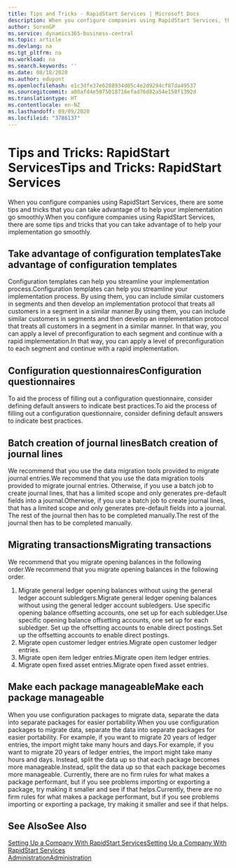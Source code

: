 ```yaml
---
title: Tips and Tricks - RapidStart Services | Microsoft Docs
description: When you configure companies using RapidStart Services, there are some tips and tricks that you can take advantage of to help your implementation go smoothly.
author: SorenGP
ms.service: dynamics365-business-central
ms.topic: article
ms.devlang: na
ms.tgt_pltfrm: na
ms.workload: na
ms.search.keywords: ''
ms.date: 08/18/2020
ms.author: edupont
ms.openlocfilehash: e1c3dfe37e6288934d05c4e2d9294cf87da49537
ms.sourcegitcommit: a80afd4e5075018716efad76d82a54e158f1392d
ms.translationtype: HT
ms.contentlocale: en-NZ
ms.lasthandoff: 09/09/2020
ms.locfileid: "3786137"
---
```

# <a name="tips-and-tricks-rapidstart-services"></a><span data-ttu-id="d6b99-103">Tips and Tricks: RapidStart Services</span><span class="sxs-lookup"><span data-stu-id="d6b99-103">Tips and Tricks: RapidStart Services</span></span>

<span data-ttu-id="d6b99-104">When you configure companies using RapidStart Services, there are some tips and tricks that you can take advantage of to help your implementation go smoothly.</span><span class="sxs-lookup"><span data-stu-id="d6b99-104">When you configure companies using RapidStart Services, there are some tips and tricks that you can take advantage of to help your implementation go smoothly.</span></span>  

## <a name="take-advantage-of-configuration-templates"></a><span data-ttu-id="d6b99-105">Take advantage of configuration templates</span><span class="sxs-lookup"><span data-stu-id="d6b99-105">Take advantage of configuration templates</span></span>

<span data-ttu-id="d6b99-106">Configuration templates can help you streamline your implementation process.</span><span class="sxs-lookup"><span data-stu-id="d6b99-106">Configuration templates can help you streamline your implementation process.</span></span> <span data-ttu-id="d6b99-107">By using them, you can include similar customers in segments and then develop an implementation protocol that treats all customers in a segment in a similar manner.</span><span class="sxs-lookup"><span data-stu-id="d6b99-107">By using them, you can include similar customers in segments and then develop an implementation protocol that treats all customers in a segment in a similar manner.</span></span> <span data-ttu-id="d6b99-108">In that way, you can apply a level of preconfiguration to each segment and continue with a rapid implementation.</span><span class="sxs-lookup"><span data-stu-id="d6b99-108">In that way, you can apply a level of preconfiguration to each segment and continue with a rapid implementation.</span></span>  

## <a name="configuration-questionnaires"></a><span data-ttu-id="d6b99-109">Configuration questionnaires</span><span class="sxs-lookup"><span data-stu-id="d6b99-109">Configuration questionnaires</span></span>

<span data-ttu-id="d6b99-110">To aid the process of filling out a configuration questionnaire, consider defining default answers to indicate best practices.</span><span class="sxs-lookup"><span data-stu-id="d6b99-110">To aid the process of filling out a configuration questionnaire, consider defining default answers to indicate best practices.</span></span>  

## <a name="batch-creation-of-journal-lines"></a><span data-ttu-id="d6b99-111">Batch creation of journal lines</span><span class="sxs-lookup"><span data-stu-id="d6b99-111">Batch creation of journal lines</span></span>

<span data-ttu-id="d6b99-112">We recommend that you use the data migration tools provided to migrate journal entries.</span><span class="sxs-lookup"><span data-stu-id="d6b99-112">We recommend that you use the data migration tools provided to migrate journal entries.</span></span> <span data-ttu-id="d6b99-113">Otherwise, if you use a batch job to create journal lines, that has a limited scope and only generates pre-default fields into a journal.</span><span class="sxs-lookup"><span data-stu-id="d6b99-113">Otherwise, if you use a batch job to create journal lines, that has a limited scope and only generates pre-default fields into a journal.</span></span> <span data-ttu-id="d6b99-114">The rest of the journal then has to be completed manually.</span><span class="sxs-lookup"><span data-stu-id="d6b99-114">The rest of the journal then has to be completed manually.</span></span>  

## <a name="migrating-transactions"></a><span data-ttu-id="d6b99-115">Migrating transactions</span><span class="sxs-lookup"><span data-stu-id="d6b99-115">Migrating transactions</span></span>

<span data-ttu-id="d6b99-116">We recommend that you migrate opening balances in the following order.</span><span class="sxs-lookup"><span data-stu-id="d6b99-116">We recommend that you migrate opening balances in the following order.</span></span> <!--Be aware that you cannot insert ledger entries directly. Instead you must use journals to post the journal lines-->

1. <span data-ttu-id="d6b99-117">Migrate general ledger opening balances without using the general ledger account subledgers.</span><span class="sxs-lookup"><span data-stu-id="d6b99-117">Migrate general ledger opening balances without using the general ledger account subledgers.</span></span> <span data-ttu-id="d6b99-118">Use specific opening balance offsetting accounts, one set up for each subledger.</span><span class="sxs-lookup"><span data-stu-id="d6b99-118">Use specific opening balance offsetting accounts, one set up for each subledger.</span></span> <span data-ttu-id="d6b99-119">Set up the offsetting accounts to enable direct postings.</span><span class="sxs-lookup"><span data-stu-id="d6b99-119">Set up the offsetting accounts to enable direct postings.</span></span>  
2. <span data-ttu-id="d6b99-120">Migrate open customer ledger entries.</span><span class="sxs-lookup"><span data-stu-id="d6b99-120">Migrate open customer ledger entries.</span></span>  <!--work on these-->
3. <span data-ttu-id="d6b99-121">Migrate open item ledger entries.</span><span class="sxs-lookup"><span data-stu-id="d6b99-121">Migrate open item ledger entries.</span></span>  
4. <span data-ttu-id="d6b99-122">Migrate open fixed asset entries.</span><span class="sxs-lookup"><span data-stu-id="d6b99-122">Migrate open fixed asset entries.</span></span>  

## <a name="make-each-package-manageable"></a><span data-ttu-id="d6b99-123">Make each package manageable</span><span class="sxs-lookup"><span data-stu-id="d6b99-123">Make each package manageable</span></span>

<span data-ttu-id="d6b99-124">When you use configuration packages to migrate data, separate the data into separate packages for easier portability.</span><span class="sxs-lookup"><span data-stu-id="d6b99-124">When you use configuration packages to migrate data, separate the data into separate packages for easier portability.</span></span> <span data-ttu-id="d6b99-125">For example, if you want to migrate 20 years of ledger entries, the import might take many hours and days.</span><span class="sxs-lookup"><span data-stu-id="d6b99-125">For example, if you want to migrate 20 years of ledger entries, the import might take many hours and days.</span></span> <span data-ttu-id="d6b99-126">Instead, split the data up so that each package becomes more manageable.</span><span class="sxs-lookup"><span data-stu-id="d6b99-126">Instead, split the data up so that each package becomes more manageable.</span></span> <span data-ttu-id="d6b99-127">Currently, there are no firm rules for what makes a package performant, but if you see problems importing or exporting a package, try making it smaller and see if that helps.</span><span class="sxs-lookup"><span data-stu-id="d6b99-127">Currently, there are no firm rules for what makes a package performant, but if you see problems importing or exporting a package, try making it smaller and see if that helps.</span></span>  

## <a name="see-also"></a><span data-ttu-id="d6b99-128">See Also</span><span class="sxs-lookup"><span data-stu-id="d6b99-128">See Also</span></span>

[<span data-ttu-id="d6b99-129">Setting Up a Company With RapidStart Services</span><span class="sxs-lookup"><span data-stu-id="d6b99-129">Setting Up a Company With RapidStart Services</span></span>](admin-set-up-a-company-with-rapidstart.md)  
[<span data-ttu-id="d6b99-130">Administration</span><span class="sxs-lookup"><span data-stu-id="d6b99-130">Administration</span></span>](admin-setup-and-administration.md)  
